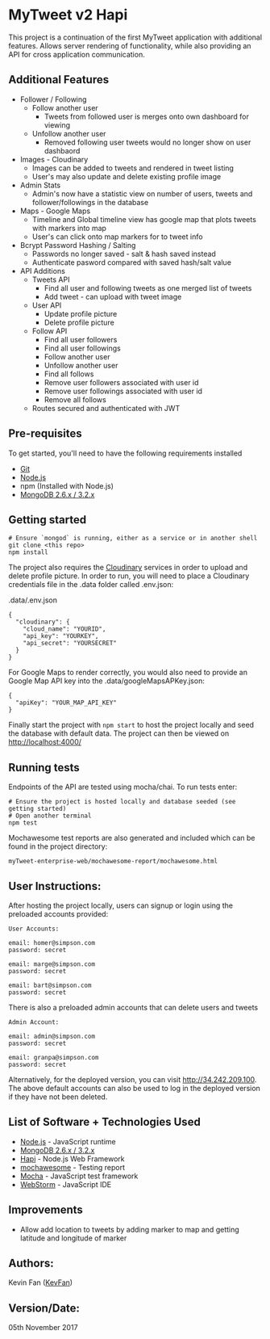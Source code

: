 # MyTweet v2 Hapi

This project is a continuation of the first MyTweet application with additional features. Allows server rendering of functionality, while also providing an API for cross application communication.

## Additional Features
* Follower / Following
  * Follow another user
    * Tweets from followed user is merges onto own dashboard for viewing
  * Unfollow another user
    * Removed following user tweets would no longer show on user dashbaord
* Images - Cloudinary
  * Images can be added to tweets and rendered in tweet listing
  * User's may also update and delete existing profile image
* Admin Stats
  * Admin's now have a statistic view on number of users, tweets and follower/followings in the database
* Maps - Google Maps
  * Timeline and Global timeline view has google map that plots tweets with markers into map
  * User's can click onto map markers for to tweet info
* Bcrypt Password Hashing / Salting
  * Passwords no longer saved - salt & hash saved instead 
  * Authenticate pasword compared with saved hash/salt value
* API Additions
  * Tweets API
    * Find all user and following tweets as one merged list of tweets
    * Add tweet - can upload with tweet image
  * User API
    * Update profile picture
    * Delete profile picture
  * Follow API
    * Find all user followers
    * Find all user followings
    * Follow another user
    * Unfollow another user
    * Find all follows
    * Remove user followers associated with user id
    * Remove user followings associated with user id
    * Remove all follows
  * Routes secured and authenticated with JWT

## Pre-requisites

To get started, you'll need to have the following requirements installed

* [Git](https://git-scm.com/)
* [Node.js](https://nodejs.org/en/)
* npm (Installed with Node.js)
* [MongoDB 2.6.x / 3.2.x](https://docs.mongodb.com/manual/administration/install-community/)

## Getting started
	
	# Ensure `mongod` is running, either as a service or in another shell
	git clone <this repo>
	npm install

The project also requires the [Cloudinary](http://cloudinary.com/) services in order to upload and delete profile picture. In order to run, you will need to place a Cloudinary credentials file in the .data folder called .env.json:

.data/.env.json
```
{
  "cloudinary": {
    "cloud_name": "YOURID",
    "api_key": "YOURKEY",
    "api_secret": "YOURSECRET"
  }
}
```

For Google Maps to render correctly, you would also need to provide an Google Map API key
into the .data/googleMapsAPKey.json:
```
{
  "apiKey": "YOUR_MAP_API_KEY"
}
```

Finally start the project with `npm start` to host the project locally and seed the database with default data.
The project can then be viewed on <http://localhost:4000/>

## Running tests

Endpoints of the API are tested using mocha/chai.
To run tests enter:
 ```
 # Ensure the project is hosted locally and database seeded (see getting started)
 # Open another terminal
 npm test

 ```

Mochawesome test reports are also generated and included which can be found in the project directory:

```
myTweet-enterprise-web/mochawesome-report/mochawesome.html
```

## User Instructions:
After hosting the project locally, users can signup or login using the preloaded accounts provided: 
```
User Accounts:

email: homer@simpson.com
password: secret

email: marge@simpson.com
password: secret

email: bart@simpson.com
password: secret
```
There is also a preloaded admin accounts that can delete users and tweets 
```
Admin Account:

email: admin@simpson.com
password: secret

email: granpa@simpson.com
password: secret
```

Alternatively, for the deployed version, you can visit http://34.242.209.100. The above default accounts can also be used to log in the deployed version if they have not been deleted.

## List of Software + Technologies Used
* [Node.js](https://nodejs.org/en/) - JavaScript runtime
* [MongoDB 2.6.x / 3.2.x](https://docs.mongodb.com/manual/administration/install-community/) 
* [Hapi](https://hapijs.com/) - Node.js Web Framework
* [mochawesome](https://www.npmjs.com/package/mochawesome) - Testing report
* [Mocha](https://mochajs.org/) - JavaScript test framework
* [WebStorm](https://www.jetbrains.com/webstorm/) - JavaScript IDE

## Improvements
* Allow add location to tweets by adding marker to map and getting latitude and longitude of marker

## Authors:
Kevin Fan ([KevFan](https://github.com/KevFan))

## Version/Date:
05th November 2017
